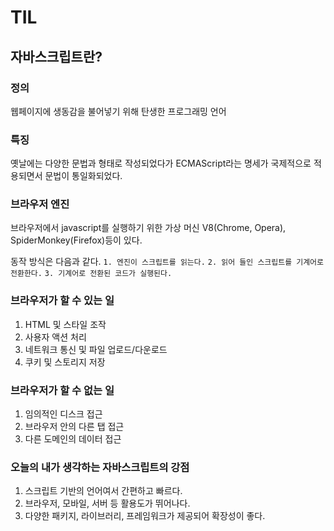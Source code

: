 # TIL

## 자바스크립트란?

### 정의

웹페이지에 생동감을 불어넣기 위해 탄생한 프로그래밍 언어

### 특징

옛날에는 다양한 문법과 형태로 작성되었다가 ECMAScript라는 명세가 국제적으로 적용되면서 문법이 통일화되었다.

### 브라우저 엔진

브라우저에서 javascript를 실행하기 위한 가상 머신
V8(Chrome, Opera), SpiderMonkey(Firefox)등이 있다.

동작 방식은 다음과 같다.
`1. 엔진이 스크립트를 읽는다.`
`2. 읽어 들인 스크립트를 기계어로 전환한다.`
`3. 기계어로 전환된 코드가 실행된다.`

### 브라우저가 할 수 있는 일

1. HTML 및 스타일 조작
2. 사용자 액션 처리
3. 네트워크 통신 및 파일 업로드/다운로드
4. 쿠키 및 스토리지 저장

### 브라우저가 할 수 없는 일

1. 임의적인 디스크 접근
2. 브라우저 안의 다른 탭 접근
3. 다른 도메인의 데이터 접근

### 오늘의 내가 생각하는 자바스크립트의 강점

1. 스크립트 기반의 언어여서 간편하고 빠르다.
2. 브라우저, 모바일, 서버 등 활용도가 뛰어나다.
3. 다양한 패키지, 라이브러리, 프레임워크가 제공되어 확장성이 좋다.

